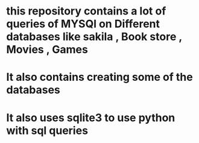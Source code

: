 # this repository contains a lot of queries of MYSQl on Different databases like sakila , Book store , Movies , Games
# It also contains creating some of the databases
# It also uses sqlite3 to use python with sql queries 
